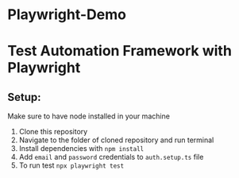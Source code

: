 # Playwright-Demo

# Test Automation Framework with Playwright



## Setup:
Make sure to have node installed in your machine
1. Clone this repository
2. Navigate to the folder of cloned repository and run terminal
3. Install dependencies with `npm install`
4. Add `email` and `password` credentials to `auth.setup.ts` file
5. To run test `npx playwright test`

